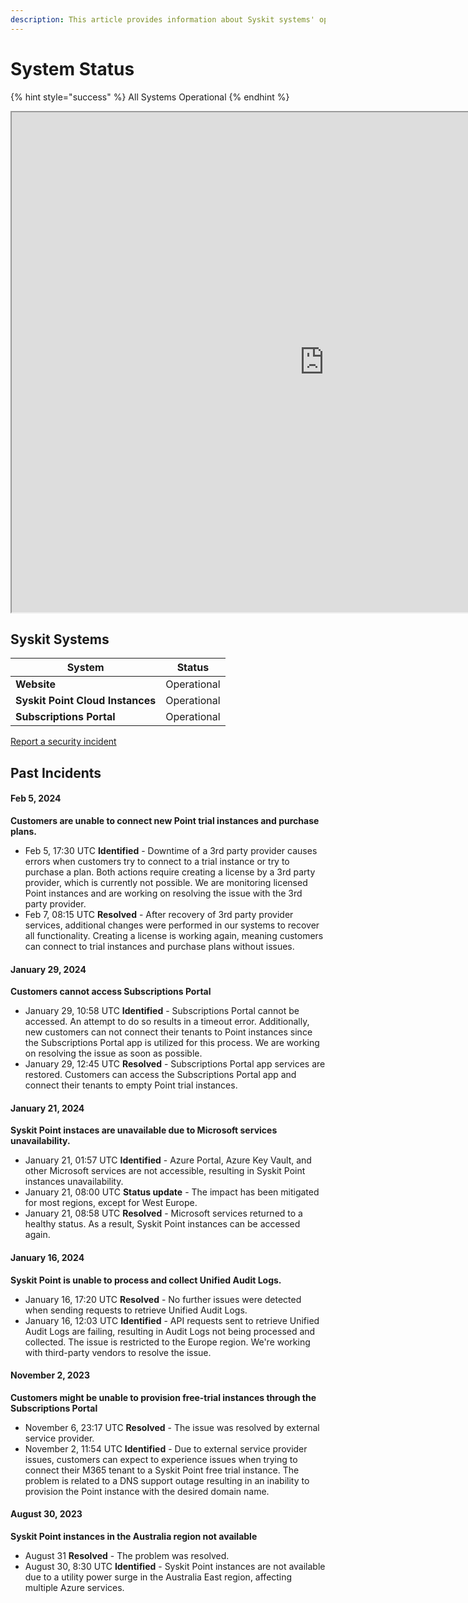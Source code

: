 ```yaml
---
description: This article provides information about Syskit systems' operationality.
---
```


# System Status

{% hint style="success" %}
All Systems Operational
{% endhint %}
<iframe src="https://syskit.betteruptime.com" width="1000" height="800"></iframe>

## Syskit Systems

| System                           | Status      |
| -------------------------------- | ----------- |
| **Website**                      | Operational |
| **Syskit Point Cloud Instances** | Operational |
| **Subscriptions Portal**         | Operational |

[Report a security incident](report-security-incident.md)

## Past Incidents

#### Feb 5, 2024
**Customers are unable to connect new Point trial instances and purchase plans.**
* Feb 5, 17:30 UTC **Identified** - Downtime of a 3rd party provider causes errors when customers try to connect to a trial instance or try to purchase a plan. Both actions require creating a license by a 3rd party provider, which is currently not possible. We are monitoring licensed Point instances and are working on resolving the issue with the 3rd party provider.
* Feb 7, 08:15 UTC **Resolved** - After recovery of 3rd party provider services, additional changes were performed in our systems to recover all functionality.  Creating a license is working again, meaning customers can connect to trial instances and purchase plans without issues.

#### January 29, 2024
**Customers cannot access Subscriptions Portal**
* January 29, 10:58 UTC **Identified** - Subscriptions Portal cannot be accessed. An attempt to do so results in a timeout error. Additionally, new customers can not connect their tenants to Point instances since the Subscriptions Portal app is utilized for this process. We are working on resolving the issue as soon as possible.
* January 29, 12:45 UTC **Resolved** - Subscriptions Portal app services are restored. Customers can access the Subscriptions Portal app and connect their tenants to empty Point trial instances.

#### January 21, 2024
**Syskit Point instaces are unavailable due to Microsoft services unavailability.**
* January 21, 01:57 UTC **Identified** - Azure Portal, Azure Key Vault, and other Microsoft services are not accessible, resulting in Syskit Point instances unavailability. 
* January 21, 08:00 UTC **Status update** - The impact has been mitigated for most regions, except for West Europe. 
* January 21, 08:58 UTC **Resolved** - Microsoft services returned to a healthy status. As a result, Syskit Point instances can be accessed again.

#### January 16, 2024
**Syskit Point is unable to process and collect Unified Audit Logs.**
* January 16, 17:20 UTC **Resolved** - No further issues were detected when sending requests to retrieve Unified Audit Logs.
* January 16, 12:03 UTC **Identified** - API requests sent to retrieve Unified Audit Logs are failing, resulting in Audit Logs not being processed and collected. The issue is restricted to the Europe region. We're working with third-party vendors to resolve the issue.


#### November 2, 2023
**Customers might be unable to provision free-trial instances through the Subscriptions Portal**
* November 6, 23:17 UTC **Resolved** - The issue was resolved by external service provider.
* November 2, 11:54 UTC **Identified** - Due to external service provider issues, customers can expect to experience issues when trying to connect their M365 tenant to a Syskit Point free trial instance. The problem is related to a DNS support outage resulting in an inability to provision the Point instance with the desired domain name.

#### August 30, 2023
**Syskit Point instances in the Australia region not available**
* August 31 **Resolved** - The problem was resolved.
* August 30, 8:30 UTC **Identified** - Syskit Point instances are not available due to a utility power surge in the Australia East region, affecting multiple Azure services.
